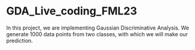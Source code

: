 # GDA_Live_coding_FML23

In this project, we are implementing Gaussian Discriminative Analysis. We generate 1000 data points from two classes, with which we will make our prediction.